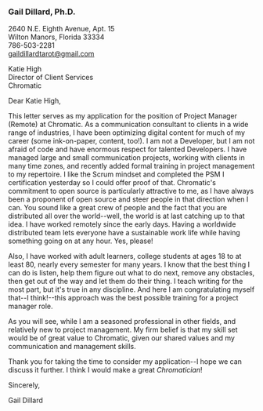 
### **Gail Dillard, Ph.D.** 
2640 N.E. Eighth Avenue, Apt. 15   
Wilton Manors, Florida 33334  
786-503-2281  
<gaildillardtarot@gmail.com>   

Katie High  
Director of Client Services  
Chromatic 

Dear Katie High,  

This letter serves as my application for the position of Project Manager (Remote) at Chromatic. As a communication consultant to clients in a wide range of industries, I have been optimizing digital content for much of my career (some ink-on-paper, content, too!). I am not a Developer, but I am not afraid of code and have enormous respect for talented Developers. I have managed large and small communication projects, working with clients in many time zones, and recently added formal training in project management to my repertoire. I like the Scrum mindset and completed the PSM I certification yesterday so I could offer proof of that. Chromatic's commitment to open source is particularly attractive to me, as I have always been a proponent of open source and steer people in that direction when I can. You sound like a great crew of people and the fact that you are distributed all over the world--well, the world is at last catching up to that idea. I have worked remotely since the early days. Having a worldwide distributed team lets everyone have a sustainable work life while having something going on at any hour. Yes, please!    

Also, I have worked with adult learners, college students at ages 18 to at least 80, nearly every semester for many years. I know that the best thing I can do is listen, help them figure out what to do next, remove any obstacles, then get out of the way and let them do their thing. I teach writing for the most part, but it's true in any discipline. And here I am congratulating myself that--I think!--this approach was the best possible training for a project manager role. 

As you will see, while I am a seasoned professional in other fields, and relatively new to project management. My firm belief is that my skill set would be of great value to Chromatic, given our shared values and my communication and management skills. 

Thank you for taking the time to consider my application--I hope we can discuss it further. I think I would make a great <i>Chromatician</i>!  

Sincerely,  

Gail Dillard 


